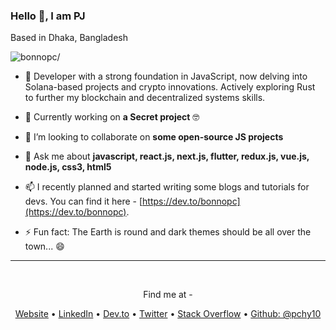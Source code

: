 <h3>Hello 👋, I am PJ</h3>
<p>Based in Dhaka, Bangladesh</p>

<p align="left"> <img src=https://komarev.com/ghpvc/?username=bonnopc alt=bonnopc/> </p>

- 🌱  Developer with a strong foundation in JavaScript, now delving into Solana-based projects and crypto innovations. Actively exploring Rust to further my blockchain and decentralized systems skills.

- 🔭  Currently working on **a Secret project** 🤓

- 👯  I’m looking to collaborate on **some open-source JS projects**

- 💬  Ask me about **javascript, react.js, next.js, flutter, redux.js, vue.js, node.js, css3, html5**

- 📫  I recently planned and started writing some blogs and tutorials for devs. You can find it here - [https://dev.to/bonnopc](https://dev.to/bonnopc).

- ⚡ Fun fact: The Earth is round and dark themes should be all over the town... 😄
***



<br/>

<p align="center">Find me at -</p>
<p align="center">
<a href=https://bonnopc.com target="_blank">Website</a> •
<a href=https://linkedin.com/in/bonnopc target="_blank">LinkedIn</a> • 
<a href=https://dev.to/bonnopc target="blank">Dev.to</a> • 
<a href=https://twitter.com/bonnopc target="blank">Twitter</a> • 
<a href=https://stackoverflow.com/bonnopc target="blank">Stack Overflow</a> •
<a href=https://github.com/pchy10 target="_blank">Github: @pchy10</a>
</p>
